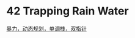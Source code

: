 # 42 Trapping Rain Water

[暴力，动态规划，单调栈，双指针](https://leetcode-cn.com/problems/trapping-rain-water/solution/jie-yu-shui-by-leetcode/)